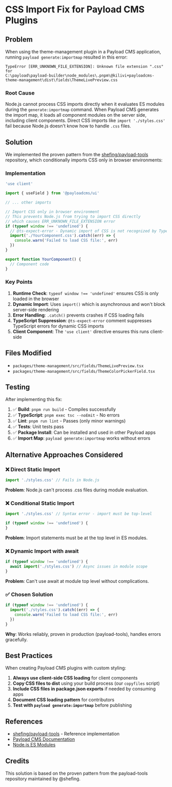# CSS Import Fix for Payload CMS Plugins

## Problem

When using the theme-management plugin in a Payload CMS application, running `payload generate:importmap` resulted in this error:

```
TypeError [ERR_UNKNOWN_FILE_EXTENSION]: Unknown file extension ".css" for
C:\payload\payload-builder\node_modules\.pnpm\@kilivi+payloadcms-theme-management\dist\fields\ThemeLivePreview.css
```

### Root Cause

Node.js cannot process CSS imports directly when it evaluates ES modules during the `generate:importmap` command. When Payload CMS generates the import map, it loads all component modules on the server side, including client components. Direct CSS imports like `import './styles.css'` fail because Node.js doesn't know how to handle `.css` files.

## Solution

We implemented the proven pattern from the [shefing/payload-tools](https://github.com/shefing/payload-tools) repository, which conditionally imports CSS only in browser environments:

### Implementation

```typescript
'use client'

import { useField } from '@payloadcms/ui'

// ... other imports

// Import CSS only in browser environment
// This prevents Node.js from trying to import CSS directly
// which causes ERR_UNKNOWN_FILE_EXTENSION error
if (typeof window !== 'undefined') {
  // @ts-expect-error - Dynamic import of CSS is not recognized by TypeScript
  import('./YourComponent.css').catch((err) => {
    console.warn('Failed to load CSS file:', err)
  })
}

export function YourComponent() {
  // Component code
}
```

### Key Points

1. **Runtime Check**: `typeof window !== 'undefined'` ensures CSS is only loaded in the browser
2. **Dynamic Import**: Uses `import()` which is asynchronous and won't block server-side rendering
3. **Error Handling**: `.catch()` prevents crashes if CSS loading fails
4. **TypeScript Suppression**: `@ts-expect-error` comment suppresses TypeScript errors for dynamic CSS imports
5. **Client Component**: The `'use client'` directive ensures this runs client-side

## Files Modified

- `packages/theme-management/src/fields/ThemeLivePreview.tsx`
- `packages/theme-management/src/fields/ThemeColorPickerField.tsx`

## Testing

After implementing this fix:

1. ✅ **Build**: `pnpm run build` - Compiles successfully
2. ✅ **TypeScript**: `pnpm exec tsc --noEmit` - No errors
3. ✅ **Lint**: `pnpm run lint` - Passes (only minor warnings)
4. ✅ **Tests**: Unit tests pass
5. ✅ **Package Install**: Can be installed and used in other Payload apps
6. ✅ **Import Map**: `payload generate:importmap` works without errors

## Alternative Approaches Considered

### ❌ Direct Static Import

```typescript
import './styles.css' // Fails in Node.js
```

**Problem**: Node.js can't process .css files during module evaluation.

### ❌ Conditional Static Import

```typescript
import './styles.css' // Syntax error - import must be top-level

if (typeof window !== 'undefined') {
}
```

**Problem**: Import statements must be at the top level in ES modules.

### ❌ Dynamic Import with await

```typescript
if (typeof window !== 'undefined') {
  await import('./styles.css') // Async issues in module scope
}
```

**Problem**: Can't use await at module top level without complications.

### ✅ Chosen Solution

```typescript
if (typeof window !== 'undefined') {
  import('./styles.css').catch((err) => {
    console.warn('Failed to load CSS file:', err)
  })
}
```

**Why**: Works reliably, proven in production (payload-tools), handles errors gracefully.

## Best Practices

When creating Payload CMS plugins with custom styling:

1. **Always use client-side CSS loading** for client components
2. **Copy CSS files to dist** using your build process (our `copyfiles` script)
3. **Include CSS files in package.json exports** if needed by consuming apps
4. **Document CSS loading pattern** for contributors
5. **Test with `payload generate:importmap`** before publishing

## References

- [shefing/payload-tools](https://github.com/shefing/payload-tools) - Reference implementation
- [Payload CMS Documentation](https://payloadcms.com/docs)
- [Node.js ES Modules](https://nodejs.org/api/esm.html)

## Credits

This solution is based on the proven pattern from the payload-tools repository maintained by @shefing.

